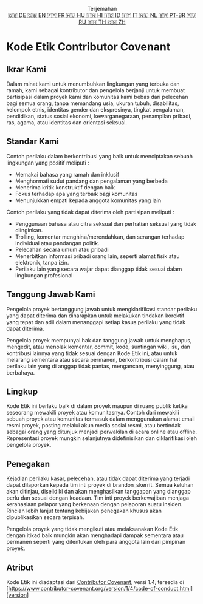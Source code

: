 <p align="center">
Terjemahan <br>
<a href=https://github.com/Ciphey/Ciphey/tree/master/translations/de/CODE_OF_CONDUCT.md>🇩🇪 DE   </a>
<a href=https://github.com/Ciphey/Ciphey/tree/master/CODE_OF_CONDUCT.md>🇬🇧 EN   </a>
<a href=https://github.com/Ciphey/Ciphey/tree/master/translations/fr/CODE_OF_CONDUCT.md>🇫🇷 FR   </a>
<a href=https://github.com/Ciphey/Ciphey/tree/master/translations/hu/CODE_OF_CONDUCT.md>🇭🇺 HU   </a>
<a href=https://github.com/Ciphey/Ciphey/tree/master/translations/hi/CODE_OF_CONDUCT.md>🇮🇳 HI   </a>
<a href=https://github.com/Ciphey/Ciphey/tree/master/translations/id/CODE_OF_CONDUCT.md>🇮🇩 ID   </a>
<a href=https://github.com/Ciphey/Ciphey/tree/master/translations/it/CODE_OF_CONDUCT.md>🇮🇹 IT   </a>
<a href=https://github.com/Ciphey/Ciphey/tree/master/translations/nl/CODE_OF_CONDUCT.md>🇳🇱 NL   </a>
<a href=https://github.com/Ciphey/Ciphey/tree/master/translations/pt-br/CODE_OF_CONDUCT.md>🇧🇷 PT-BR   </a>
<a href=https://github.com/Ciphey/Ciphey/tree/master/translations/ru/CODE_OF_CONDUCT.md>🇷🇺 RU   </a>
<a href="https://github.com/Ciphey/Ciphey/tree/master/translations/th/CODE_OF_CONDUCT.md">🇹🇭 TH   </a>
<a href=https://github.com/Ciphey/Ciphey/tree/master/translations/zh/CODE_OF_CONDUCT.md>🇨🇳 ZH   </a>
</p>

# Kode Etik Contributor Covenant

## Ikrar Kami

Dalam minat kami untuk menumbuhkan lingkungan yang terbuka dan ramah, kami sebagai
kontributor dan pengelola berjanji untuk membuat partisipasi dalam proyek kami
dan komunitas kami bebas dari pelecehan bagi semua orang, tanpa memandang usia,
ukuran tubuh, disabilitas, kelompok etnis, identitas gender dan ekspresinya, tingkat pengalaman, pendidikan, status sosial ekonomi, kewarganegaraan, penampilan pribadi, ras, agama, atau identitas dan orientasi seksual.

## Standar Kami

Contoh perilaku dalam berkontribusi yang baik untuk menciptakan sebuah lingkungan yang positif meliputi :

* Memakai bahasa yang ramah dan inklusif
* Menghormati sudut pandang dan pengalaman yang berbeda
* Menerima kritik konstruktif dengan baik
* Fokus terhadap apa yang terbaik bagi komunitas
* Menunjukkan empati kepada anggota komunitas yang lain

Contoh perilaku yang tidak dapat diterima oleh partisipan meliputi :

* Penggunaan bahasa atau citra seksual dan perhatian seksual yang tidak diinginkan.
* Trolling, komentar menghina/merendahkan, dan serangan terhadap individual atau pandangan politik.
* Pelecahan secara umum atau pribadi
* Menerbitkan informasi pribadi orang lain, seperti alamat fisik atau elektronik, tanpa izin.
* Perilaku lain yang secara wajar dapat dianggap tidak sesuai dalam lingkungan profesional

## Tanggung Jawab Kami

Pengelola proyek bertanggung jawab untuk mengklarifikasi standar perilaku yang dapat diterima dan diharapkan untuk melakukan tindakan korektif yang tepat dan adil dalam menanggapi setiap kasus perilaku yang tidak dapat diterima.

Pengelola proyek mempunyai hak dan tanggung jawab untuk menghapus, mengedit, atau
menolak komentar, commit, kode, suntingan wiki, isu, dan kontribusi lainnya
yang tidak sesuai dengan Kode Etik ini, atau untuk melarang sementara
atau secara permanen, berkontribusi dalam hal perilaku lain yang di anggap tidak pantas, mengancam, menyinggung, atau berbahaya.

## Lingkup

Kode Etik ini berlaku baik di dalam proyek maupun di ruang publik
ketika seseorang mewakili proyek atau komunitasnya. Contoh dari
mewakili sebuah proyek atau komunitas termasuk dalam menggunakan alamat email resmi proyek, posting melalui akun media sosial resmi, atau bertindak sebagai orang yang ditunjuk menjadi perwakilan di acara online atau offline. Representasi proyek mungkin selanjutnya didefinisikan dan diklarifikasi oleh pengelola proyek.

## Penegakan

Kejadian perilaku kasar, pelecehan, atau tidak dapat diterima yang terjadi
dapat dilaporkan kepada tim inti proyek di brandon_skerrit. Semua keluhan
akan ditinjau, diselidiki dan akan menghasilkan tanggapan yang dianggap perlu
dan sesuai dengan keadaan. Tim inti proyek berkewajiban menjaga kerahasiaan pelapor yang berkenaan dengan pelaporan suatu insiden. Rincian lebih lanjut tentang kebijakan penegakan khusus akan dipublikasikan secara terpisah.

Pengelola proyek yang tidak mengikuti atau melaksanakan Kode Etik dengan itikad
baik mungkin akan menghadapi dampak sementara atau permanen seperti yang ditentukan
oleh para anggota lain dari pimpinan proyek.

## Atribut

Kode Etik ini diadaptasi dari [Contributor Covenant][homepage], versi 1.4,
tersedia di [https://www.contributor-covenant.org/version/1/4/code-of-conduct.html][version]

[homepage]: https://www.contributor-covenant.org
[version]: http://contributor-covenant.org/version/1/4/
